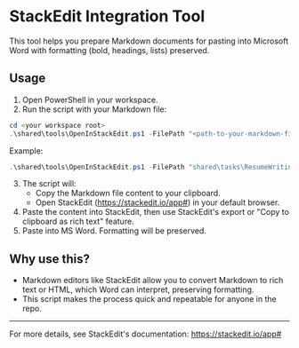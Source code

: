 # StackEdit Integration Tool

This tool helps you prepare Markdown documents for pasting into Microsoft Word with formatting (bold, headings, lists) preserved.

## Usage

1. Open PowerShell in your workspace.
2. Run the script with your Markdown file:

```powershell
cd <your workspace root>
.\shared\tools\OpenInStackEdit.ps1 -FilePath "<path-to-your-markdown-file>"
```

Example:
```powershell
.\shared\tools\OpenInStackEdit.ps1 -FilePath "shared\tasks\ResumeWriting\copilot_area_docs\samples\functional_resume_sample_christian_molnar_20250514_copy.md"
```

3. The script will:
   - Copy the Markdown file content to your clipboard.
   - Open StackEdit (https://stackedit.io/app#) in your default browser.
4. Paste the content into StackEdit, then use StackEdit's export or "Copy to clipboard as rich text" feature.
5. Paste into MS Word. Formatting will be preserved.

## Why use this?
- Markdown editors like StackEdit allow you to convert Markdown to rich text or HTML, which Word can interpret, preserving formatting.
- This script makes the process quick and repeatable for anyone in the repo.

---

For more details, see StackEdit's documentation: https://stackedit.io/app#
